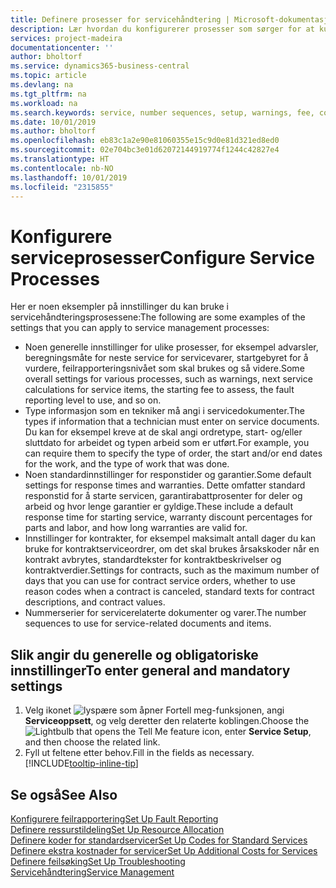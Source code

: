 ```yaml
---
title: Definere prosesser for servicehåndtering | Microsoft-dokumentasjon
description: Lær hvordan du konfigurerer prosesser som sørger for at kundene dine er tilfreds med kundeservicen.
services: project-madeira
documentationcenter: ''
author: bholtorf
ms.service: dynamics365-business-central
ms.topic: article
ms.devlang: na
ms.tgt_pltfrm: na
ms.workload: na
ms.search.keywords: service, number sequences, setup, warnings, fee, contracts, warranties
ms.date: 10/01/2019
ms.author: bholtorf
ms.openlocfilehash: eb83c1a2e90e81060355e15c9d0e81d321ed8ed0
ms.sourcegitcommit: 02e704bc3e01d62072144919774f1244c42827e4
ms.translationtype: HT
ms.contentlocale: nb-NO
ms.lasthandoff: 10/01/2019
ms.locfileid: "2315855"
---
```

# <a name="configure-service-processes"></a><span data-ttu-id="d83b4-103">Konfigurere serviceprosesser</span><span class="sxs-lookup"><span data-stu-id="d83b4-103">Configure Service Processes</span></span>
<span data-ttu-id="d83b4-104">Her er noen eksempler på innstillinger du kan bruke i servicehåndteringsprosessene:</span><span class="sxs-lookup"><span data-stu-id="d83b4-104">The following are some examples of the settings that you can apply to service management processes:</span></span>  
  
* <span data-ttu-id="d83b4-105">Noen generelle innstillinger for ulike prosesser, for eksempel advarsler, beregningsmåte for neste service for servicevarer, startgebyret for å vurdere, feilrapporteringsnivået som skal brukes og så videre.</span><span class="sxs-lookup"><span data-stu-id="d83b4-105">Some overall settings for various processes, such as warnings, next service calculations for service items, the starting fee to assess, the fault reporting level to use, and so on.</span></span>  
* <span data-ttu-id="d83b4-106">Type informasjon som en tekniker må angi i servicedokumenter.</span><span class="sxs-lookup"><span data-stu-id="d83b4-106">The types if information that a technician must enter on service documents.</span></span> <span data-ttu-id="d83b4-107">Du kan for eksempel kreve at de skal angi ordretype, start- og/eller sluttdato for arbeidet og typen arbeid som er utført.</span><span class="sxs-lookup"><span data-stu-id="d83b4-107">For example, you can require them to specify the type of order, the start and/or end dates for the work, and the type of work that was done.</span></span>  
* <span data-ttu-id="d83b4-108">Noen standardinnstillinger for responstider og garantier.</span><span class="sxs-lookup"><span data-stu-id="d83b4-108">Some default settings for response times and warranties.</span></span> <span data-ttu-id="d83b4-109">Dette omfatter standard responstid for å starte servicen, garantirabattprosenter for deler og arbeid og hvor lenge garantier er gyldige.</span><span class="sxs-lookup"><span data-stu-id="d83b4-109">These include a default response time for starting service, warranty discount percentages for parts and labor, and how long warranties are valid for.</span></span>  
* <span data-ttu-id="d83b4-110">Innstillinger for kontrakter, for eksempel maksimalt antall dager du kan bruke for kontraktserviceordrer, om det skal brukes årsakskoder når en kontrakt avbrytes, standardtekster for kontraktbeskrivelser og kontraktverdier.</span><span class="sxs-lookup"><span data-stu-id="d83b4-110">Settings for contracts, such as the maximum number of days that you can use for contract service orders, whether to use reason codes when a contract is canceled, standard texts for contract descriptions, and contract values.</span></span>  
* <span data-ttu-id="d83b4-111">Nummerserier for servicerelaterte dokumenter og varer.</span><span class="sxs-lookup"><span data-stu-id="d83b4-111">The number sequences to use for service-related documents and items.</span></span>  

## <a name="to-enter-general-and-mandatory-settings"></a><span data-ttu-id="d83b4-112">Slik angir du generelle og obligatoriske innstillinger</span><span class="sxs-lookup"><span data-stu-id="d83b4-112">To enter general and mandatory settings</span></span>
1. <span data-ttu-id="d83b4-113">Velg ikonet ![lyspære som åpner Fortell meg-funksjonen](media/ui-search/search_small.png "Fortell hva du vil gjøre"), angi **Serviceoppsett**, og velg deretter den relaterte koblingen.</span><span class="sxs-lookup"><span data-stu-id="d83b4-113">Choose the ![Lightbulb that opens the Tell Me feature](media/ui-search/search_small.png "Tell me what you want to do") icon, enter **Service Setup**, and then choose the related link.</span></span>
2. <span data-ttu-id="d83b4-114">Fyll ut feltene etter behov.</span><span class="sxs-lookup"><span data-stu-id="d83b4-114">Fill in the fields as necessary.</span></span> [!INCLUDE[tooltip-inline-tip](includes/tooltip-inline-tip_md.md)]  

## <a name="see-also"></a><span data-ttu-id="d83b4-115">Se også</span><span class="sxs-lookup"><span data-stu-id="d83b4-115">See Also</span></span>  
[<span data-ttu-id="d83b4-116">Konfigurere feilrapportering</span><span class="sxs-lookup"><span data-stu-id="d83b4-116">Set Up Fault Reporting</span></span>](service-how-setup-fault-reporting.md)  
[<span data-ttu-id="d83b4-117">Definere ressurstildeling</span><span class="sxs-lookup"><span data-stu-id="d83b4-117">Set Up Resource Allocation</span></span>](service-how-setup-resource-allocation.md)  
[<span data-ttu-id="d83b4-118">Definere koder for standardservicer</span><span class="sxs-lookup"><span data-stu-id="d83b4-118">Set Up Codes for Standard Services</span></span>](service-how-setup-service-coding.md)  
[<span data-ttu-id="d83b4-119">Definere ekstra kostnader for servicer</span><span class="sxs-lookup"><span data-stu-id="d83b4-119">Set Up Additional Costs for Services</span></span>](service-how-setup-service-costs-pricing.md)  
[<span data-ttu-id="d83b4-120">Definere feilsøking</span><span class="sxs-lookup"><span data-stu-id="d83b4-120">Set Up Troubleshooting</span></span>](service-how-setup-troubleshooting.md)  
[<span data-ttu-id="d83b4-121">Servicehåndtering</span><span class="sxs-lookup"><span data-stu-id="d83b4-121">Service Management</span></span>](service-service.md)  

